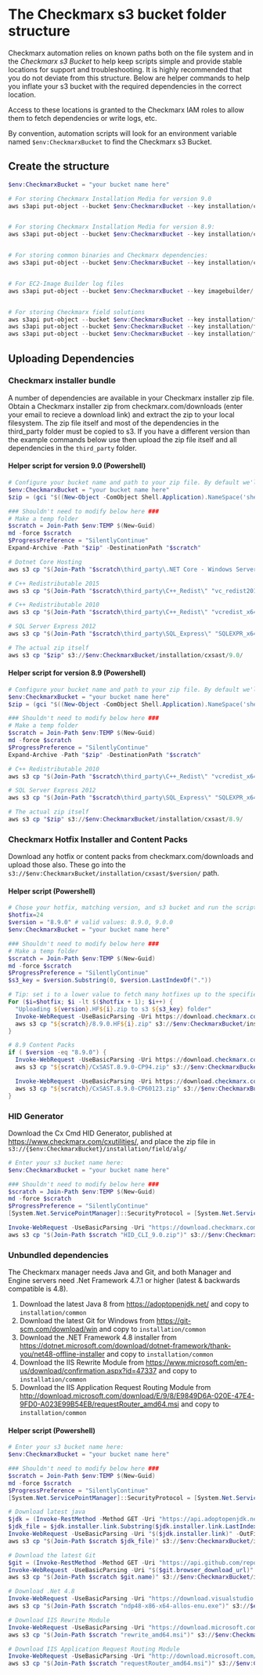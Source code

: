 #  The Checkmarx s3 bucket folder structure
Checkmarx automation relies on known paths both on the file system and in the *Checkmarx s3 Bucket* to help keep scripts simple and provide stable locations for support and troubleshooting. It is highly recommended that you do not deviate from this structure. Below are helper commands to help you inflate your s3 bucket with the required dependencies in the correct location.

Access to these locations is granted to the Checkmarx IAM roles to allow them to fetch dependencies or write logs, etc. 

By convention, automation scripts will look for an environment variable named ```$env:CheckmarxBucket``` to find the Checkmarx s3 Bucket. 

## Create the structure

```powershell
$env:CheckmarxBucket = "your bucket name here"

# For storing Checkmarx Installation Media for version 9.0
aws s3api put-object --bucket $env:CheckmarxBucket --key installation/cxsast/9.0/


# For storing Checkmarx Installation Media for version 8.9:
aws s3api put-object --bucket $env:CheckmarxBucket --key installation/cxsast/8.9/


# For storing common binaries and Checkmarx dependencies:
aws s3api put-object --bucket $env:CheckmarxBucket --key installation/common/


# For EC2-Image Builder log files
aws s3api put-object --bucket $env:CheckmarxBucket --key imagebuilder/


# For storing Checkmarx field solutions
aws s3api put-object --bucket $env:CheckmarxBucket --key installation/field/alg/
aws s3api put-object --bucket $env:CheckmarxBucket --key installation/field/cloudwatchlogs/
aws s3api put-object --bucket $env:CheckmarxBucket --key installation/field/dynamic-engines/
```

## Uploading Dependencies
### Checkmarx installer bundle
A number of dependencies are available in your Checkmarx installer zip file. Obtain a Checkmarx installer zip from checkmarx.com/downloads (enter your email to recieve a download link) and extract the zip to your local filesystem. The zip file itself and most of the dependencies in the third_party folder must be copied to s3. If you have a different version than the example commands below use then upload the zip file itself and all dependencies in the ```third_party``` folder. 

#### Helper script for version 9.0 (Powershell)
```powershell
# Configure your bucket name and path to your zip file. By default we'll search your downloads folder for the zip where it most likely is.
$env:CheckmarxBucket = "your bucket name here"
$zip = (gci "$((New-Object -ComObject Shell.Application).NameSpace('shell:Downloads').Self.Path)" -Recurse -Filter CxSAST.900.Release.Setup_9.0.0.40085.zip).FullName

### Shouldn't need to modify below here ###
# Make a temp folder
$scratch = Join-Path $env:TEMP $(New-Guid) 
md -force $scratch
$ProgressPreference = "SilentlyContinue"
Expand-Archive -Path "$zip" -DestinationPath "$scratch"

# Dotnet Core Hosting
aws s3 cp "$(Join-Path "$scratch\third_party\.NET Core - Windows Server Hosting\" "dotnet-hosting-2.1.16-win.exe")" s3://$env:CheckmarxBucket/installation/common/

# C++ Redistributable 2015
aws s3 cp "$(Join-Path "$scratch\third_party\C++_Redist\" "vc_redist2015.x64.exe")" s3://$env:CheckmarxBucket/installation/common/

# C++ Redistributable 2010
aws s3 cp "$(Join-Path "$scratch\third_party\C++_Redist\" "vcredist_x64.exe")" s3://$env:CheckmarxBucket/installation/common/

# SQL Server Express 2012
aws s3 cp "$(Join-Path "$scratch\third_party\SQL_Express\" "SQLEXPR_x64_ENU.exe")" s3://$env:CheckmarxBucket/installation/common/

# The actual zip itself
aws s3 cp "$zip" s3://$env:CheckmarxBucket/installation/cxsast/9.0/
```

#### Helper script for version 8.9 (Powershell)
```powershell
# Configure your bucket name and path to your zip file. By default we'll search your downloads folder for the zip where it most likely is.
$env:CheckmarxBucket = "your bucket name here"
$zip = (gci "$((New-Object -ComObject Shell.Application).NameSpace('shell:Downloads').Self.Path)" -Recurse -Filter CxSAST.890.Release.Setup_8.9.0.210.zip).FullName

### Shouldn't need to modify below here ###
# Make a temp folder
$scratch = Join-Path $env:TEMP $(New-Guid) 
md -force $scratch
$ProgressPreference = "SilentlyContinue"
Expand-Archive -Path "$zip" -DestinationPath "$scratch"

# C++ Redistributable 2010
aws s3 cp "$(Join-Path "$scratch\third_party\C++_Redist\" "vcredist_x64.exe")" s3://$env:CheckmarxBucket/installation/common/

# SQL Server Express 2012
aws s3 cp "$(Join-Path "$scratch\third_party\SQL_Express\" "SQLEXPR_x64_ENU.exe")" s3://$env:CheckmarxBucket/installation/common/

# The actual zip itself
aws s3 cp "$zip" s3://$env:CheckmarxBucket/installation/cxsast/8.9/
```

### Checkmarx Hotfix Installer and Content Packs
Download any hotfix or content packs from checkmarx.com/downloads and upload those also. These go into the ```s3://$env:CheckmarxBucket/installation/cxsast/$version/``` path.

#### Helper script (Powershell)
```powershell
# Chose your hotfix, matching version, and s3 bucket and run the script to populate your s3 bucket.
$hotfix=24
$version = "8.9.0" # valid values: 8.9.0, 9.0.0
$env:CheckmarxBucket = "your bucket name here"

### Shouldn't need to modify below here ###
# Make a temp folder
$scratch = Join-Path $env:TEMP $(New-Guid) 
md -force $scratch
$ProgressPreference = "SilentlyContinue"
$s3_key = $version.Substring(0, $version.LastIndexOf("."))

# Tip: set i to a lower value to fetch many hotfixes up to the specified one
For ($i=$hotfix; $i -lt $($hotfix + 1); $i++) {
  "Uploading ${version}.HF${i}.zip to s3 ${s3_key} folder"
  Invoke-WebRequest -UseBasicParsing -Uri https://download.checkmarx.com/${version}/HF/${version}.HF${i}.zip -OutFile "${scratch}/${version}.HF${i}.zip"
  aws s3 cp "${scratch}/8.9.0.HF${i}.zip" s3://$env:CheckmarxBucket/installation/cxsast/${s3_key}/ --no-progress
}

# 8.9 Content Packs
if ( $version -eq "8.9.0") {
  Invoke-WebRequest -UseBasicParsing -Uri https://download.checkmarx.com/8.9.0/CP/CxSAST.8.9.0-CP94.zip -OutFile (Join-Path $scratch "CxSAST.8.9.0-CP94.zip")
  aws s3 cp "${scratch}/CxSAST.8.9.0-CP94.zip" s3://$env:CheckmarxBucket/installation/cxsast/${s3_key}/ --no-progress

  Invoke-WebRequest -UseBasicParsing -Uri https://download.checkmarx.com/8.9.0/CP/CSharp/CxSAST.8.9.0-CP60123.zip -OutFile (Join-Path $scratch "CxSAST.8.9.0-CP60123.zip")
  aws s3 cp "${scratch}/CxSAST.8.9.0-CP60123.zip" s3://$env:CheckmarxBucket/installation/cxsast/${s3_key}/ --no-progress
}


```

### HID Generator
Download the Cx Cmd HID Generator, published at https://www.checkmarx.com/cxutilities/,  and place the zip file in ```s3://{$env:CheckmarxBucket}/installation/field/alg/```

```powershell
# Enter your s3 bucket name here:
$env:CheckmarxBucket = "your bucket name here"

### Shouldn't need to modify below here ###
$scratch = Join-Path $env:TEMP $(New-Guid) 
md -force $scratch
$ProgressPreference = "SilentlyContinue"
[System.Net.ServicePointManager]::SecurityProtocol = [System.Net.ServicePointManager]::SecurityProtocol -bor 3072;

Invoke-WebRequest -UseBasicParsing -Uri "https://download.checkmarx.com/CXPS/CxServices/HID_CLI_9.0.zip" -OutFile (Join-Path $scratch "HID_CLI_9.0.zip")
aws s3 cp "$(Join-Path $scratch "HID_CLI_9.0.zip")" s3://$env:CheckmarxBucket/installation/field/alg/ --no-progress

```

### Unbundled dependencies
The Checkmarx manager needs Java and Git, and both Manager and Engine servers need .Net Framework 4.7.1 or higher (latest & backwards compatible is 4.8).

 1. Download the latest Java 8 from https://adoptopenjdk.net/ and copy to ```installation/common```
 1. Download the latest Git for Windows from https://git-scm.com/download/win and copy to ```installation/common```
 1. Download the .NET Framework 4.8 installer from https://dotnet.microsoft.com/download/dotnet-framework/thank-you/net48-offline-installer and copy to ```installation/common```
 1. Download the IIS Rewrite Module from https://www.microsoft.com/en-us/download/confirmation.aspx?id=47337 and copy to ```installation/common```
 1. Download the IIS Application Request Routing Module from http://download.microsoft.com/download/E/9/8/E9849D6A-020E-47E4-9FD0-A023E99B54EB/requestRouter_amd64.msi and copy to ```installation/common```

#### Helper script (Powershell)

```powershell
# Enter your s3 bucket name here:
$env:CheckmarxBucket = "your bucket name here"

### Shouldn't need to modify below here ###
$scratch = Join-Path $env:TEMP $(New-Guid) 
md -force $scratch
$ProgressPreference = "SilentlyContinue"
[System.Net.ServicePointManager]::SecurityProtocol = [System.Net.ServicePointManager]::SecurityProtocol -bor 3072;

# Download latest java
$jdk = (Invoke-RestMethod -Method GET -Uri "https://api.adoptopenjdk.net/v3/assets/latest/8/hotspot" -UseBasicParsing).binary | Where-Object { $_.architecture -eq "x64" -and $_.heap_size -eq "normal" -and $_.image_type -eq "jdk" -and $_.jvm_impl -eq "hotspot" -and $_.os -eq "windows" }
$jdk_file = $jdk.installer.link.Substring($jdk.installer.link.LastIndexOf("/") + 1)
Invoke-WebRequest -UseBasicParsing -Uri "$($jdk.installer.link)" -OutFile (Join-Path $scratch $jdk_file)
aws s3 cp "$(Join-Path $scratch $jdk_file)" s3://$env:CheckmarxBucket/installation/common/ --no-progress

# Download the latest Git
$git = (Invoke-RestMethod -Method GET -Uri "https://api.github.com/repos/git-for-windows/git/releases/latest" -UseBasicParsing).assets | Where-Object { $_.name -match "Git-\d\.\d\d\.\d-64-bit\.exe" }
Invoke-WebRequest -UseBasicParsing -Uri "$($git.browser_download_url)" -OutFile (Join-Path $scratch $git.name)
aws s3 cp "$(Join-Path $scratch $git.name)" s3://$env:CheckmarxBucket/installation/common/ --no-progress

# Download .Net 4.8
Invoke-WebRequest -UseBasicParsing -Uri "https://download.visualstudio.microsoft.com/download/pr/014120d7-d689-4305-befd-3cb711108212/0fd66638cde16859462a6243a4629a50/ndp48-x86-x64-allos-enu.exe" -OutFile (Join-Path $scratch "ndp48-x86-x64-allos-enu.exe")
aws s3 cp "$(Join-Path $scratch "ndp48-x86-x64-allos-enu.exe")" s3://$env:CheckmarxBucket/installation/common/ --no-progress

# Download IIS Rewrite Module
Invoke-WebRequest -UseBasicParsing -Uri "https://download.microsoft.com/download/C/9/E/C9E8180D-4E51-40A6-A9BF-776990D8BCA9/rewrite_amd64.msi" -OutFile (Join-Path $scratch "rewrite_amd64.msi")
aws s3 cp "$(Join-Path $scratch "rewrite_amd64.msi")" s3://$env:CheckmarxBucket/installation/common/ --no-progress

# Download IIS Application Request Routing Module
Invoke-WebRequest -UseBasicParsing -Uri "http://download.microsoft.com/download/E/9/8/E9849D6A-020E-47E4-9FD0-A023E99B54EB/requestRouter_amd64.msi" -OutFile (Join-Path $scratch "requestRouter_amd64.msi")
aws s3 cp "$(Join-Path $scratch "requestRouter_amd64.msi")" s3://$env:CheckmarxBucket/installation/common/ --no-progress




```
